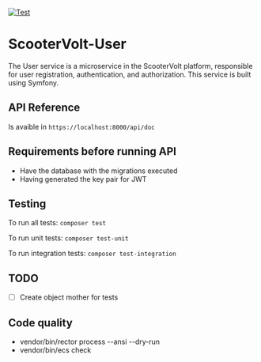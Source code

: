 [![Test](https://github.com/adrigar94/ScooterVolt-User/actions/workflows/test.yml/badge.svg)](https://github.com/adrigar94/ScooterVolt-User/actions/workflows/test.yml)

# ScooterVolt-User
The User service is a microservice in the ScooterVolt platform, responsible for user registration, authentication, and authorization. This service is built using Symfony.

## API Reference

Is avaible in ```https://localhost:8000/api/doc```

## Requirements before running API
- Have the database with the migrations executed
- Having generated the key pair for JWT

## Testing

To run all tests:
```composer test```

To run unit tests:
```composer test-unit```

To run integration tests:
```composer test-integration```


## TODO
- [ ] Create object mother for tests


## Code quality
- vendor/bin/rector process --ansi --dry-run
- vendor/bin/ecs check
